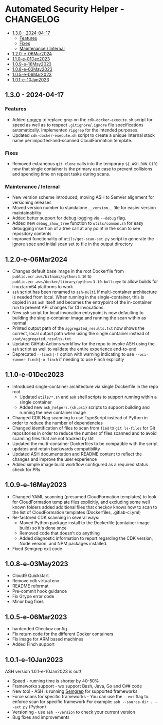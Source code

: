 # Automated Security Helper - CHANGELOG

- [1.3.0 - 2024-04-17](#130---2024-04-17)
    - [Features](#features)
    - [Fixes](#fixes)
    - [Maintenance / Internal](#maintenance--internal)
- [1.2.0-e-06Mar2024](#120-e-06mar2024)
- [1.1.0-e-01Dec2023](#110-e-01dec2023)
- [1.0.9-e-16May2023](#109-e-16may2023)
- [1.0.8-e-03May2023](#108-e-03may2023)
- [1.0.5-e-06Mar2023](#105-e-06mar2023)
- [1.0.1-e-10Jan2023](#101-e-10jan2023)

## 1.3.0 - 2024-04-17

### Features

* Added [ripgrep](https://github.com/BurntSushi/ripgrep) to replace `grep` on the `cdk-docker-execute.sh` script for speed as well as to respect `.gitignore`/`.ignore` file specifications automatically. Implemented `ripgrep` for the intended purposes.
* Updated `cdk-docker-execute.sh` script to create a unique internal stack name per imported-and-scanned CloudFormation template.

### Fixes

* Removed extraneous `git clone` calls into the temporary `${_ASH_RUN_DIR}` now that single container is the primary use case to prevent collisions and spending time on repeat tasks during scans.

### Maintenance / Internal

* New version scheme introduced, moving ASH to SemVer alignment for versioning releases
* Moved version number to standalone `__version__` file for easier version maintainability
* Added better support for debug logging via `--debug` flag.
* Added new `debug_show_tree` function to `utils/common.sh` for easy debugging insertion of a tree call at any point in the scan to see repository contents
* Improved functionality of `utils/get-scan-set.py` script to generate the ignore spec and initial scan set to file in the output directory

## 1.2.0-e-06Mar2024

* Changes default base image in the root Dockerfile from `public.ecr.aws/bitnami/python:3.10` to `public.ecr.aws/docker/library/python:3.10-bullseye` to allow builds for linux/arm64 platforms to work
* `ash` script has been renamed to `ash-multi` if multi-container architecture is needed from local. When running in the single-container, this is copied in as `ash` itself and becomes the entrypoint of the in-container run to prevent API changes for CI invocations.
* New `ash` script for local invocation entrypoint is now defaulting to building the single-container image and running the scan within as normal
* Printed output path of the `aggregated_results.txt` now shows the correct, local output path when using the single container instead of `/out/aggregated_results.txt`
* Updated GitHub Actions workflow for the repo to invoke ASH using the `ash` script as well to validate the entire experience end-to-end
* Deprecated `--finch|-f` option with warning indicating to use `--oci-runner finch|-o finch` if needing to use Finch explicitly

## 1.1.0-e-01Dec2023

* Introduced single-container architecture via single Dockerfile in the repo root
    * Updated `utils/*.sh` and `ash` shell scripts to support running within a single container
    * Added new `ash_helpers.{sh,ps1}` scripts to support building and running the new container image
* Changed CDK Nag scanning to use TypeScript instead of Python in order to reduce the number of dependencies
* Changed identification of files to scan from `find` to `git ls-files` for Git repositories in order to reduce the number of files scanned and to avoid scanning files that are not tracked by Git
* Updated the multi-container Dockerfiles to be compatible with the script updates and retain backwards compatibility
* Updated ASH documentation and README content to reflect the changes and improve the user experience
* Added simple image build workflow configured as a required status check for PRs

## 1.0.9-e-16May2023

* Changed YAML scanning (presumed CloudFormation templates) to look for CloudFormation template files explicitly, and excluding some well known folders
added additional files that checkov knows how to scan to the list of CloudFormation templates (Dockerfiles, .gitlab-ci.yml)
* Re-factored CDK scanning in several ways:
    * Moved Python package install to the Dockerfile (container image build) so it's done once
    * Removed code that doesn't do anything
    * Added diagnostic information to report regarding the CDK version, Node version, and NPM packages installed.
* Fixed Semgrep exit code

## 1.0.8-e-03May2023

* Cloud9 Quickstart
* Remove cdk virtual env
* README reformat
* Pre-commit hook guidance
* Fix Grype error code
* Minor bug fixes

<!-- CHANGELOG SPLIT MARKER -->

## 1.0.5-e-06Mar2023

* hardcoded Checkov config
* Fix return code for the different Docker containers
* Fix image for ARM based machines
* Added Finch support

<!-- CHANGELOG SPLIT MARKER -->

## 1.0.1-e-10Jan2023

ASH version 1.0.1-e-10Jan2023 is out!

* Speed - running time is shorter by 40-50%
* Frameworks support - we support Bash, Java, Go and C## code
* New tool - ASH is running [Semgrep](https://github.com/returntocorp/semgrep) for supported frameworks
* Force scans for specific frameworks - You can use the `--ext` flag to enforce scan for specific framework
For example: `ash --source-dir . --ext py` (Python)
* Versioning - use `ash --version` to check your current version
* Bug fixes and improvements

<!-- CHANGELOG SPLIT MARKER -->
